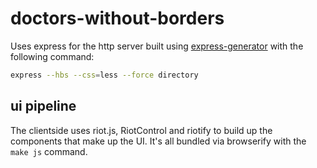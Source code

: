 # doctors-without-borders

Uses express for the http server built using [express-generator](http://expressjs.com/starter/generator.html) with the
following command:

```sh
express --hbs --css=less --force directory
```

## ui pipeline

The clientside uses riot.js, RiotControl and riotify to build up the
components that make up the UI. It's all bundled via browserify with
the `make js` command.
